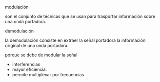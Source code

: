 modulación 

son el conjunto de técnicas que se usan para trasportar información sobre una onda portadora.

demodulación

la demodulación consiste en extraer la señal portadora la información original de una onda portadora.

porque se debe de modular la señal

- interferencias
- mayor eficiencia.
- permite multiplexar por frecuencias


